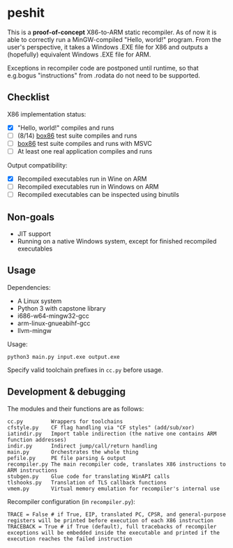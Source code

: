 # peshit

This is a **proof-of-concept** X86-to-ARM static recompiler. As of now it is able to correctly run a MinGW-compiled "Hello, world!" program. From the user's perspective, it takes a Windows .EXE file for X86 and outputs a (hopefully) equivalent Windows .EXE file for ARM.

Exceptions in recompiler code are postponed until runtime, so that e.g.bogus "instructions" from .rodata do not need to be supported.

## Checklist

X86 implementation status:

- [x] "Hello, world!" compiles and runs
- [ ] (8/14) [box86](https://github.com/ptitSeb/box86) test suite compiles and runs
- [ ] [box86](https://github.com/ptitSeb/box86) test suite compiles and runs with MSVC
- [ ] At least one real application compiles and runs

Output compatibility:

- [x] Recompiled executables run in Wine on ARM
- [ ] Recompiled executables run in Windows on ARM
- [ ] Recompiled executables can be inspected using binutils

## Non-goals

* JIT support
* Running on a native Windows system, except for finished recompiled executables

## Usage

Dependencies:
* A Linux system
* Python 3 with capstone library
* i686-w64-mingw32-gcc
* arm-linux-gnueabihf-gcc
* llvm-mingw

Usage:

`python3 main.py input.exe output.exe`

Specify valid toolchain prefixes in `cc.py` before usage.

## Development & debugging

The modules and their functions are as follows:

```
cc.py         Wrappers for toolchains
cfstyle.py    CF flag handling via "CF styles" (add/sub/xor)
iatindir.py   Import table indirection (the native one contains ARM function addresses)
indir.py      Indirect jump/call/return handling
main.py       Orchestrates the whole thing
pefile.py     PE file parsing & output
recompiler.py The main recompiler code, translates X86 instructions to ARM instructions
stubgen.py    Glue code for translating WinAPI calls
tlshooks.py   Translation of TLS callback functions
vmem.py       Virtual memory emulation for recompiler's internal use
```

Recompiler configuration (in `recompiler.py`):

```
TRACE = False # if True, EIP, translated PC, CPSR, and general-purpose registers will be printed before execution of each X86 instruction
TRACEBACK = True # if True (default), full tracebacks of recompiler exceptions will be embedded inside the executable and printed if the execution reaches the failed instruction
```
